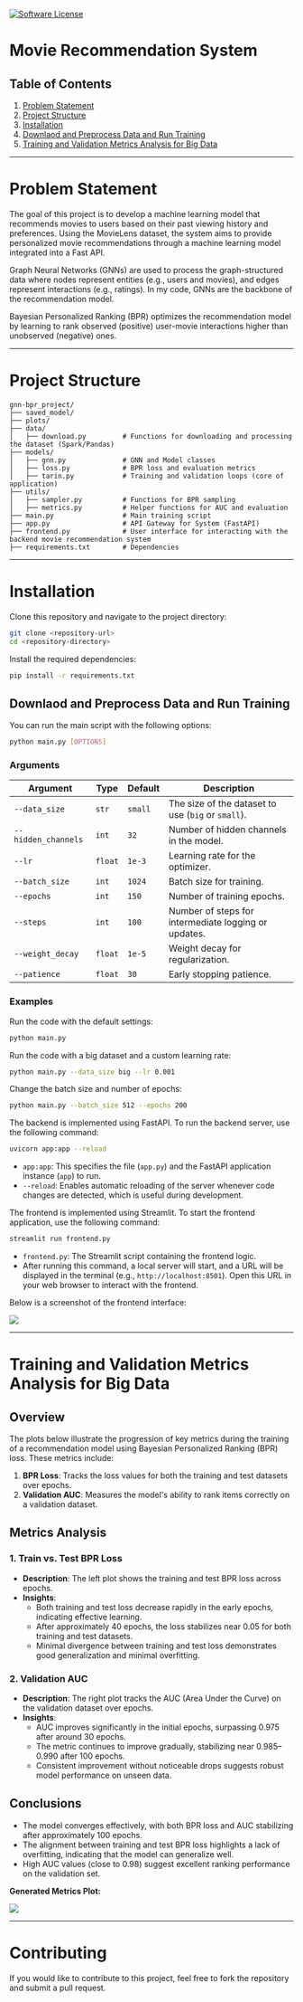 [![Software License](https://img.shields.io/badge/license-MIT-brightgreen.svg?style=flat-square)](LICENSE)


# Movie Recommendation System

## Table of Contents
1. [Problem Statement](#problem-statement)
2. [Project Structure](#project-structure)
3. [Installation](#installation)
4. [Downlaod and Preprocess Data and Run Training](#downlaod-and-preprocess-data-and-run-training)
5. [Training and Validation Metrics Analysis for Big Data](#training-and-Validation-Metrics-Analysis-for-Big-Data)
---

# Problem Statement

The goal of this project is to develop a machine learning model that recommends movies to users based on their past viewing history and preferences. Using the MovieLens dataset, the system aims to provide personalized movie recommendations through a machine learning model integrated into a Fast API.

Graph Neural Networks (GNNs) are used to process the graph-structured data where nodes represent entities (e.g., users and movies), and edges represent interactions (e.g., ratings). In my code, GNNs are the backbone of the recommendation model.

Bayesian Personalized Ranking (BPR) optimizes the recommendation model by learning to rank observed (positive) user-movie interactions higher than unobserved (negative) ones.

---

# Project Structure

```plaintext
gnn-bpr_project/
├── saved_model/
├── plots/
├── data/
│   ├── download.py         # Functions for downloading and processing the dataset (Spark/Pandas)
├── models/
│   ├── gnn.py              # GNN and Model classes
│   ├── loss.py             # BPR loss and evaluation metrics
│   ├── tarin.py            # Training and validation loops (core of application)
├── utils/
│   ├── sampler.py          # Functions for BPR sampling
│   ├── metrics.py          # Helper functions for AUC and evaluation
├── main.py                 # Main training script
├── app.py                  # API Gateway for System (FastAPI)
├── frontend.py             # User interface for interacting with the backend movie recommendation system
├── requirements.txt        # Dependencies
```

---
# Installation

Clone this repository and navigate to the project directory:

```bash
git clone <repository-url>
cd <repository-directory>
```

Install the required dependencies:

```bash
pip install -r requirements.txt
```

## Downlaod and Preprocess Data and Run Training

You can run the main script with the following options:

```bash
python main.py [OPTIONS]
```

### Arguments

| Argument           | Type    | Default   | Description                                          |
|--------------------|---------|-----------|------------------------------------------------------|
| `--data_size`      | `str`   | `small`   | The size of the dataset to use (`big` or `small`).   |
| `--hidden_channels`| `int`   | `32`      | Number of hidden channels in the model.             |
| `--lr`             | `float` | `1e-3`    | Learning rate for the optimizer.                    |
| `--batch_size`     | `int`   | `1024`    | Batch size for training.                            |
| `--epochs`         | `int`   | `150`     | Number of training epochs.                          |
| `--steps`          | `int`   | `100`     | Number of steps for intermediate logging or updates.|
| `--weight_decay`   | `float` | `1e-5`    | Weight decay for regularization.                    |
| `--patience`       | `float` | `30`      | Early stopping patience.                            |

### Examples

Run the code with the default settings:

```bash
python main.py
```

Run the code with a big dataset and a custom learning rate:

```bash
python main.py --data_size big --lr 0.001
```

Change the batch size and number of epochs:

```bash
python main.py --batch_size 512 --epochs 200
```
The backend is implemented using FastAPI. To run the backend server, use the following command:

```bash
uvicorn app:app --reload
```

- `app:app`: This specifies the file (`app.py`) and the FastAPI application instance (`app`) to run.
- `--reload`: Enables automatic reloading of the server whenever code changes are detected, which is useful during development.

The frontend is implemented using Streamlit. To start the frontend application, use the following command:

```bash
streamlit run frontend.py
```

- `frontend.py`: The Streamlit script containing the frontend logic.
- After running this command, a local server will start, and a URL will be displayed in the terminal (e.g., `http://localhost:8501`). Open this URL in your web browser to interact with the frontend.

Below is a screenshot of the frontend interface:

<img src="plots/Frontend.png"/>

--- 

# Training and Validation Metrics Analysis for Big Data

## Overview
The plots below illustrate the progression of key metrics during the training of a recommendation model using Bayesian Personalized Ranking (BPR) loss. These metrics include:

1. **BPR Loss**: Tracks the loss values for both the training and test datasets over epochs.
2. **Validation AUC**: Measures the model's ability to rank items correctly on a validation dataset.

## Metrics Analysis

### 1. **Train vs. Test BPR Loss**
- **Description**: The left plot shows the training and test BPR loss across epochs.
- **Insights**:
  - Both training and test loss decrease rapidly in the early epochs, indicating effective learning.
  - After approximately 40 epochs, the loss stabilizes near 0.05 for both training and test datasets.
  - Minimal divergence between training and test loss demonstrates good generalization and minimal overfitting.

### 2. **Validation AUC**
- **Description**: The right plot tracks the AUC (Area Under the Curve) on the validation dataset over epochs.
- **Insights**:
  - AUC improves significantly in the initial epochs, surpassing 0.975 after around 30 epochs.
  - The metric continues to improve gradually, stabilizing near 0.985–0.990 after 100 epochs.
  - Consistent improvement without noticeable drops suggests robust model performance on unseen data.

## Conclusions
- The model converges effectively, with both BPR loss and AUC stabilizing after approximately 100 epochs.
- The alignment between training and test BPR loss highlights a lack of overfitting, indicating that the model can generalize well.
- High AUC values (close to 0.98) suggest excellent ranking performance on the validation set.

**Generated Metrics Plot:**

<img src="plots/training_validation_metrics_big.png"/>

---

# Contributing

If you would like to contribute to this project, feel free to fork the repository and submit a pull request.


